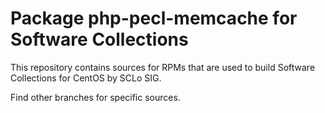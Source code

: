 # Package php-pecl-memcache for Software Collections

This repository contains sources for RPMs that are used
to build Software Collections for CentOS by SCLo SIG.

Find other branches for specific sources.
